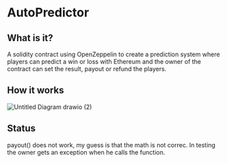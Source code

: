 # AutoPredictor

## What is it?

A solidity contract using OpenZeppelin to create a prediction system where players can predict a win or loss with Ethereum and the owner of the contract can set the result, payout or refund the players.

## How it works
![Untitled Diagram drawio (2)](https://user-images.githubusercontent.com/22523084/219909044-ed31b740-12b5-4528-a1a9-564786019ab8.png)

## Status
payout() does not work, my guess is that the math is not correc. In testing the owner gets an exception when he calls the function.
